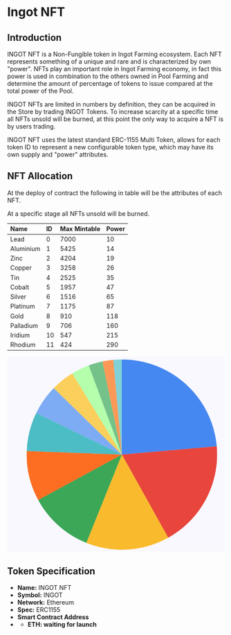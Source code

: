 # Ingot NFT

## Introduction

INGOT NFT is a Non-Fungible token in Ingot Farming ecosystem. Each NFT represents something of a unique and rare and is characterized by own "power". NFTs play an important role in Ingot Farming economy, in fact this power is used in combination to the others owned in Pool Farming and determine the amount of percentage of tokens to issue compared at the total power of the Pool.

INGOT NFTs are limited in numbers by definition, they can be acquired in the Store by trading INGOT Tokens. To increase scarcity at a specific time all NFTs unsold will be burned, at this point the only way to acquire a NFT is by users trading.

INGOT NFT uses the latest standard ERC-1155 Multi Token, allows for each token ID to represent a new configurable token type, which may have its own supply and "power" attributes.

## NFT Allocation

At the deploy of contract the following in table will be the attributes of each NFT.

At a specific stage all NFTs unsold will be burned.

| Name | ID | Max Mintable | Power |
| :--- | :--- | :--- | :--- |
| Lead | 0 | 7000 | 10 |
| Aluminium | 1 | 5425 | 14 |
| Zinc | 2 | 4204 | 19 |
| Copper | 3 | 3258 | 26 |
| Tin | 4 | 2525 | 35 |
| Cobalt | 5 | 1957 | 47 |
| Silver | 6 | 1516 | 65 |
| Platinum | 7 | 1175 | 87 |
| Gold | 8 | 910 | 118 |
| Palladium | 9 | 706 | 160 |
| Iridium | 10 | 547 | 215 |
| Rhodium | 11 | 424 | 290 |

![Ingot NFTs allocation](../.gitbook/assets/nft-allocation.png)

## Token Specification

* **Name:** INGOT NFT
* **Symbol:** INGOT
* **Network:** Ethereum 
* **Spec:** ERC1155
* **Smart Contract Address**
* * **ETH: waiting for launch**



